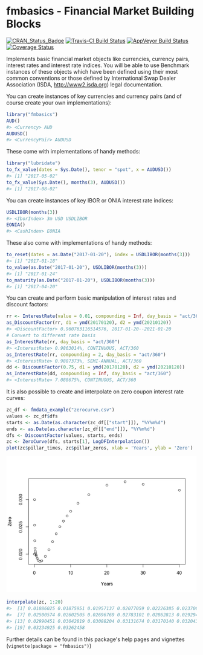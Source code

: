 
<!-- README.md is generated from README.Rmd. Please edit that file -->
fmbasics - Financial Market Building Blocks
===========================================

[![CRAN\_Status\_Badge](http://www.r-pkg.org/badges/version/fmbasics)](https://cran.r-project.org/package=fmbasics) [![Travis-CI Build Status](https://travis-ci.org/imanuelcostigan/fmbasics.svg?branch=master)](https://travis-ci.org/imanuelcostigan/fmbasics) [![AppVeyor Build Status](https://ci.appveyor.com/api/projects/status/github/imanuelcostigan/fmbasics?branch=master&svg=true)](https://ci.appveyor.com/project/imanuelcostigan/fmbasics) [![Coverage Status](https://img.shields.io/codecov/c/github/imanuelcostigan/fmbasics/master.svg)](https://codecov.io/github/imanuelcostigan/fmbasics?branch=master)

Implements basic financial market objects like currencies, currency pairs, interest rates and interest rate indices. You will be able to use Benchmark instances of these objects which have been defined using their most common conventions or those defined by International Swap Dealer Association (ISDA, <http://www2.isda.org>) legal documentation.

You can create instances of key currencies and currency pairs (and of course create your own implementations):

``` r
library("fmbasics")
AUD()
#> <Currency> AUD
AUDUSD()
#> <CurrencyPair> AUDUSD
```

These come with implementations of handy methods:

``` r
library("lubridate")
to_fx_value(dates = Sys.Date(), tenor = "spot", x = AUDUSD())
#> [1] "2017-05-02"
to_fx_value(Sys.Date(), months(3), AUDUSD())
#> [1] "2017-08-02"
```

You can create instances of key IBOR or ONIA interest rate indices:

``` r
USDLIBOR(months(3))
#> <IborIndex> 3m USD USDLIBOR
EONIA()
#> <CashIndex> EONIA
```

These also come with implementations of handy methods:

``` r
to_reset(dates = as.Date("2017-01-20"), index = USDLIBOR(months(3)))
#> [1] "2017-01-18"
to_value(as.Date("2017-01-20"), USDLIBOR(months(3)))
#> [1] "2017-01-24"
to_maturity(as.Date("2017-01-20"), USDLIBOR(months(3)))
#> [1] "2017-04-20"
```

You can create and perform basic manipulation of interest rates and discount factors:

``` r
rr <- InterestRate(value = 0.01, compounding = Inf, day_basis = "act/365")
as_DiscountFactor(rr, d1 = ymd(20170120), d2 = ymd(20210120))
#> <DiscountFactor> 0.960763116514576, 2017-01-20--2021-01-20
# Convert to different rate basis
as_InterestRate(rr, day_basis = "act/360")
#> <InterestRate> 0.9863014%, CONTINUOUS, ACT/360
as_InterestRate(rr, compounding = 2, day_basis = "act/360")
#> <InterestRate> 0.9887373%, SEMI-ANNUAL, ACT/360
dd <- DiscountFactor(0.75, d1 = ymd(20170120), d2 = ymd(20210120))
as_InterestRate(dd, compounding = Inf, day_basis = "act/360")
#> <InterestRate> 7.088675%, CONTINUOUS, ACT/360
```

It is also possible to create and interpolate on zero coupon interest rate curves:

``` r
zc_df <- fmdata_example("zerocurve.csv")
values <- zc_df$dfs
starts <- as.Date(as.character(zc_df[["start"]]), "%Y%m%d")
ends <- as.Date(as.character(zc_df[["end"]]), "%Y%m%d")
dfs <- DiscountFactor(values, starts, ends)
zc <- ZeroCurve(dfs, starts[1], LogDFInterpolation())
plot(zc$pillar_times, zc$pillar_zeros, xlab = 'Years', ylab = 'Zero')
```

![](README-unnamed-chunk-7-1.png)

``` r
interpolate(zc, 1:20)
#>  [1] 0.01886025 0.01875951 0.01957137 0.02077059 0.02226385 0.02370676
#>  [7] 0.02500574 0.02602505 0.02696769 0.02783101 0.02862813 0.02929467
#> [13] 0.02990451 0.03042819 0.03088204 0.03131674 0.03170140 0.03204332
#> [19] 0.03234925 0.03262458
```

Further details can be found in this package's help pages and vignettes (`vignette(package = "fmbasics")`)
